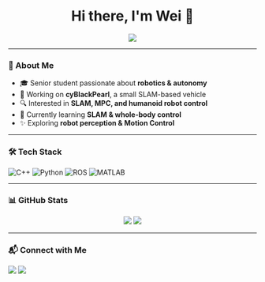 <h1 align="center">Hi there, I'm Wei 👋</h1>

<p align="center">
  <a href="https://github.com/prexhu">
    <img src="https://readme-typing-svg.demolab.com?font=Fira+Code&weight=600&pause=1000&color=6C71C4&center=true&vCenter=true&width=435&lines=Robotics+%7C+SLAM+%7C+Control;Building+cyBlackPearl+🤖;Exploring+Autonomy+in+Robots" />
  </a>
</p>

---

### 🚀 About Me
- 🎓 Senior student passionate about **robotics & autonomy**
- 🤖 Working on **cyBlackPearl**, a small SLAM-based vehicle
- 🔍 Interested in **SLAM, MPC, and humanoid robot control**
- 🌱 Currently learning **SLAM & whole-body control**
- ✨ Exploring **robot perception & Motion Control**

---

### 🛠️ Tech Stack
![C++](https://img.shields.io/badge/-C++-00599C?style=flat-square&logo=c%2B%2B&logoColor=white)
![Python](https://img.shields.io/badge/-Python-3776AB?style=flat-square&logo=python&logoColor=white)
![ROS](https://img.shields.io/badge/-ROS-22314E?style=flat-square&logo=ros&logoColor=white)
![MATLAB](https://img.shields.io/badge/Matlab-FF7733?style=for-the-badge&logo=MEGA&logoColor=white)

---


### 📊 GitHub Stats
<p align="center">
  <img src="https://github-readme-stats.vercel.app/api?username=prexhu&show_icons=true&theme=tokyonight" />
  <img src="https://github-readme-streak-stats.herokuapp.com/?user=prexhu&theme=tokyonight" />
</p>

---

### 📬 Connect with Me
<p align="left">
  <a href="mailto:huwei040215@gmail.com"><img src="https://img.shields.io/badge/-Email-D14836?style=flat-square&logo=gmail&logoColor=white"/></a>
  <a href="https://github.com/prexhu"><img src="https://img.shields.io/badge/-GitHub-181717?style=flat-square&logo=github&logoColor=white"/></a>
</p>
